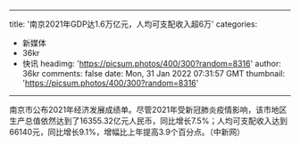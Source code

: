 
---
title: '南京2021年GDP达1.6万亿元，人均可支配收入超6万'
categories: 
 - 新媒体
 - 36kr
 - 快讯
headimg: 'https://picsum.photos/400/300?random=8316'
author: 36kr
comments: false
date: Mon, 31 Jan 2022 07:31:57 GMT
thumbnail: 'https://picsum.photos/400/300?random=8316'
---

<div>   
南京市公布2021年经济发展成绩单。尽管2021年受新冠肺炎疫情影响，该市地区生产总值依然达到了16355.32亿元人民币，同比增长7.5%；人均可支配收入达到66140元，同比增长9.1%，增幅比上年提高3.9个百分点。（中新网）  
</div>
            